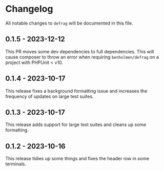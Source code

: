 # Changelog

All notable changes to `defrag` will be documented in this file.

## 0.1.5 - 2023-12-12

This PR moves some dev dependencies to full dependencies. This will cause composer to throw an error when requiring `benholmen/defrag` on a project with PHPUnit < v10.

## 0.1.4 - 2023-10-17

This release fixes a background formatting issue and increases the frequency of updates on large test suites.

## 0.1.3 - 2023-10-17

This release adds support for large test suites and cleans up some formatting.

## 0.1.2 - 2023-10-16

This release tidies up some things and fixes the header row in some terminals.
